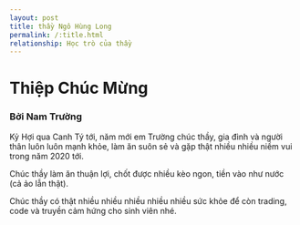 ```yaml
---
layout: post
title: thầy Ngô Hùng Long
permalink: /:title.html
relationship: Học trò của thầy
---
```

    
<h1 class="content__title">Thiệp Chúc Mừng</h1>
<h3 class="content__author">Bởi Nam Trường</h3>

Kỷ Hợi qua Canh Tý tới, năm mới em Trường chúc thầy, gia đình và người thân luôn luôn mạnh khỏe, làm ăn suôn sẻ và gặp thật nhiều nhiều niềm vui trong năm 2020 tới.

Chúc thầy làm ăn thuận lợi, chốt được nhiều kèo ngon, tiền vào như nước (cả ảo lẫn thật).

Chúc thầy có thật nhiều nhiều nhiều nhiều nhiều sức khỏe để còn trading, code và truyền cảm hứng cho sinh viên nhé.

